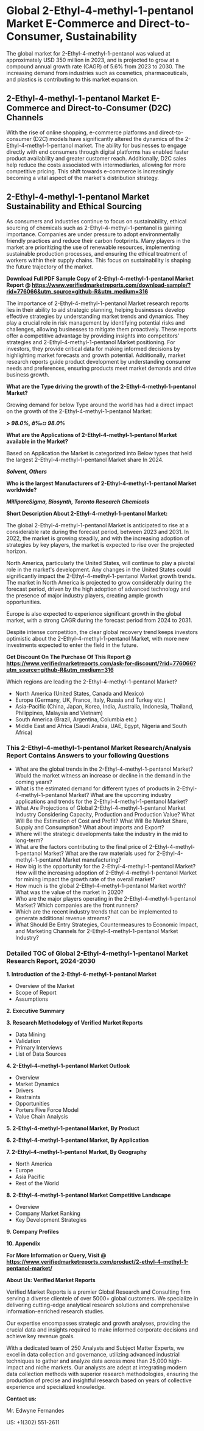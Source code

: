 <h1>Global 2-Ethyl-4-methyl-1-pentanol Market E-Commerce and Direct-to-Consumer, Sustainability</h1><p class=""><p>The global market for 2-Ethyl-4-methyl-1-pentanol was valued at approximately USD 350 million in 2023, and is projected to grow at a compound annual growth rate (CAGR) of 5.6% from 2023 to 2030. The increasing demand from industries such as cosmetics, pharmaceuticals, and plastics is contributing to this market expansion.</p><h2>2-Ethyl-4-methyl-1-pentanol Market E-Commerce and Direct-to-Consumer (D2C) Channels</h2><p>With the rise of online shopping, e-commerce platforms and direct-to-consumer (D2C) models have significantly altered the dynamics of the 2-Ethyl-4-methyl-1-pentanol market. The ability for businesses to engage directly with end consumers through digital platforms has enabled faster product availability and greater customer reach. Additionally, D2C sales help reduce the costs associated with intermediaries, allowing for more competitive pricing. This shift towards e-commerce is increasingly becoming a vital aspect of the market's distribution strategy.</p><h2>2-Ethyl-4-methyl-1-pentanol Market Sustainability and Ethical Sourcing</h2><p>As consumers and industries continue to focus on sustainability, ethical sourcing of chemicals such as 2-Ethyl-4-methyl-1-pentanol is gaining importance. Companies are under pressure to adopt environmentally friendly practices and reduce their carbon footprints. Many players in the market are prioritizing the use of renewable resources, implementing sustainable production processes, and ensuring the ethical treatment of workers within their supply chains. This focus on sustainability is shaping the future trajectory of the market.</p></p><p class=""><strong>Download Full PDF Sample Copy of 2-Ethyl-4-methyl-1-pentanol Market Report @ <a href="https://www.verifiedmarketreports.com/download-sample/?rid=776066&utm_source=github-R&utm_medium=316" target="_blank">https://www.verifiedmarketreports.com/download-sample/?rid=776066&utm_source=github-R&utm_medium=316</a></strong></p><p>The importance of&nbsp;2-Ethyl-4-methyl-1-pentanol Market research reports lies in their ability to aid strategic planning, helping businesses develop effective strategies by understanding market trends and dynamics. They play a crucial role in risk management by identifying potential risks and challenges, allowing businesses to mitigate them proactively. These reports offer a competitive advantage by providing insights into competitors' strategies and 2-Ethyl-4-methyl-1-pentanol Market positioning. For investors, they provide critical data for making informed decisions by highlighting market forecasts and growth potential. Additionally, market research reports guide product development by understanding consumer needs and preferences, ensuring products meet market demands and drive business growth.</p><p><strong>What are the&nbsp;Type driving the growth of the 2-Ethyl-4-methyl-1-pentanol Market?</strong></p><p id="" class="">Growing demand for below Type around the world has had a direct impact on the growth of the 2-Ethyl-4-methyl-1-pentanol Market:</p><p class=""><em><strong>> 98.0%, â‰¤ 98.0%</strong></em></p><p class=""><strong>What are the&nbsp;Applications&nbsp;of 2-Ethyl-4-methyl-1-pentanol Market available in the Market?</strong></p><p id="" class="">Based on Application the Market is categorized into Below types that held the largest 2-Ethyl-4-methyl-1-pentanol Market share In 2024.</p><p class=""><em><strong>Solvent, Others</strong></em></p><p class=""><strong>Who is the largest Manufacturers of 2-Ethyl-4-methyl-1-pentanol Market worldwide?</strong></p><p><em><strong>MilliporeSigma, Biosynth, Toronto Research Chemicals</strong></em></p><p id="" class=""><strong>Short Description About 2-Ethyl-4-methyl-1-pentanol Market:</strong></p><p>The global 2-Ethyl-4-methyl-1-pentanol Market is anticipated to rise at a considerable rate during the forecast period, between 2023 and 2031. In 2022, the market is growing steadily, and with the increasing adoption of strategies by key players, the market is expected to rise over the projected horizon.</p><p>North America, particularly the United States, will continue to play a pivotal role in the market's development. Any changes in the United States could significantly impact the 2-Ethyl-4-methyl-1-pentanol Market growth trends. The market in North America is projected to grow considerably during the forecast period, driven by the high adoption of advanced technology and the presence of major industry players, creating ample growth opportunities.</p><p>Europe is also expected to experience significant growth in the global market, with a strong CAGR during the forecast period from 2024 to 2031.</p><p>Despite intense competition, the clear global recovery trend keeps investors optimistic about the 2-Ethyl-4-methyl-1-pentanol Market, with more new investments expected to enter the field in the future.</p><p id="" class=""><strong>Get Discount On The Purchase Of This Report @ <a href="https://www.verifiedmarketreports.com/ask-for-discount/?rid=776066?utm_source=github-R&utm_medium=316" target="_blank">https://www.verifiedmarketreports.com/ask-for-discount/?rid=776066?utm_source=github-R&utm_medium=316</a></strong></p><p class="">Which regions are leading the 2-Ethyl-4-methyl-1-pentanol Market?</p><ul><li>North America (United States, Canada and Mexico)</li><li>Europe (Germany, UK, France, Italy, Russia and Turkey etc.)</li><li>Asia-Pacific (China, Japan, Korea, India, Australia, Indonesia, Thailand, Philippines, Malaysia and Vietnam)</li><li>South America (Brazil, Argentina, Columbia etc.)</li><li>Middle East and Africa (Saudi Arabia, UAE, Egypt, Nigeria and South Africa)</li></ul><h3 id="" class="">This 2-Ethyl-4-methyl-1-pentanol Market Research/Analysis Report Contains Answers to your following Questions</h3><ul><li>What are the global trends in the 2-Ethyl-4-methyl-1-pentanol Market? Would the market witness an increase or decline in the demand in the coming years?</li><li>What is the estimated demand for different types of products in 2-Ethyl-4-methyl-1-pentanol Market? What are the upcoming industry applications and trends for the 2-Ethyl-4-methyl-1-pentanol Market?</li><li>What Are Projections of Global 2-Ethyl-4-methyl-1-pentanol Market Industry Considering Capacity, Production and Production Value? What Will Be the Estimation of Cost and Profit? What Will Be Market Share, Supply and Consumption? What about imports and Export?</li><li>Where will the strategic developments take the industry in the mid to long-term?</li><li>What are the factors contributing to the final price of 2-Ethyl-4-methyl-1-pentanol Market? What are the raw materials used for 2-Ethyl-4-methyl-1-pentanol Market manufacturing?</li><li>How big is the opportunity for the 2-Ethyl-4-methyl-1-pentanol Market? How will the increasing adoption of 2-Ethyl-4-methyl-1-pentanol Market for mining impact the growth rate of the overall market?</li><li>How much is the global 2-Ethyl-4-methyl-1-pentanol Market worth? What was the value of the market In 2020?</li><li>Who are the major players operating in the 2-Ethyl-4-methyl-1-pentanol Market? Which companies are the front runners?</li><li>Which are the recent industry trends that can be implemented to generate additional revenue streams?</li><li>What Should Be Entry Strategies, Countermeasures to Economic Impact, and Marketing Channels for 2-Ethyl-4-methyl-1-pentanol Market Industry?</li></ul><h3 id="" class="">Detailed TOC of Global 2-Ethyl-4-methyl-1-pentanol Market Research Report, 2024-2030</h3><p id="" class=""><strong>1. Introduction of the 2-Ethyl-4-methyl-1-pentanol Market</strong></p><ul><li>Overview of the Market</li><li>Scope of Report</li><li>Assumptions</li></ul><p id="" class=""><strong>2. Executive Summary</strong></p><p id="" class=""><strong>3. Research Methodology of Verified Market Reports</strong></p><ul><li>Data Mining</li><li>Validation</li><li>Primary Interviews</li><li>List of Data Sources</li></ul><p id="" class=""><strong>4. 2-Ethyl-4-methyl-1-pentanol Market Outlook</strong></p><ul><li>Overview</li><li>Market Dynamics</li><li>Drivers</li><li>Restraints</li><li>Opportunities</li><li>Porters Five Force Model</li><li>Value Chain Analysis</li></ul><p id="" class=""><strong>5. 2-Ethyl-4-methyl-1-pentanol Market, By Product</strong></p><p id="" class=""><strong>6. 2-Ethyl-4-methyl-1-pentanol Market, By Application</strong></p><p id="" class=""><strong>7. 2-Ethyl-4-methyl-1-pentanol Market, By Geography</strong></p><ul><li>North America</li><li>Europe</li><li>Asia Pacific</li><li>Rest of the World</li></ul><p id="" class=""><strong>8. 2-Ethyl-4-methyl-1-pentanol Market Competitive Landscape</strong></p><ul><li>Overview</li><li>Company Market Ranking</li><li>Key Development Strategies</li></ul><p id="" class=""><strong>9. Company Profiles</strong></p><p id="" class=""><strong>10. Appendix</strong></p><p id="" class=""><strong>For More Information or Query, Visit @ <a href="https://www.verifiedmarketreports.com/product/2-ethyl-4-methyl-1-pentanol-market/" target="_blank">https://www.verifiedmarketreports.com/product/2-ethyl-4-methyl-1-pentanol-market/</a></strong></p><p id="" class=""><strong>About Us: Verified Market Reports</strong></p><p id="" class="">Verified Market Reports is a premier Global Research and Consulting firm serving a diverse clientele of over 5000+ global customers. We specialize in delivering cutting-edge analytical research solutions and comprehensive information-enriched research studies.</p><p id="" class="">Our expertise encompasses strategic and growth analyses, providing the crucial data and insights required to make informed corporate decisions and achieve key revenue goals.</p><p id="" class="">With a dedicated team of 250 Analysts and Subject Matter Experts, we excel in data collection and governance, utilizing advanced industrial techniques to gather and analyze data across more than 25,000 high-impact and niche markets. Our analysts are adept at integrating modern data collection methods with superior research methodologies, ensuring the production of precise and insightful research based on years of collective experience and specialized knowledge.</p><p id="" class=""><strong>Contact us:</strong></p><p id="" class="">Mr. Edwyne Fernandes</p><p id="" class="">US: +1(302) 551-2611</p>
